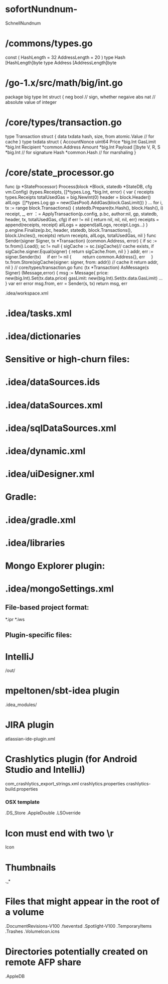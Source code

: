 # sofortNundnum-
SchnellNundnum 
# /commons/types.go 
const ( 
HashLength = 32 
AddressLength = 20 
) 
type Hash [HashLength]byte 
type Address [AddressLength]byte
# /go-1.x/src/math/big/int.go
package big
type Int struct {
    neg bool  // sign, whether negaive
    abs nat   // absolute value of integer
# /core/types/transaction.go
type Transaction struct {
    data txdata
    hash, size, from atomic.Value  // for cache
}
type txdata struct {
    AccountNonce uint64
    Price *big.Int
    GasLimit *big.Int
    Recipient *common.Address
    Amount *big.Int
    Payload []byte
    V, R, S *big.Int   // for signature
    Hash *common.Hash  // for marshaling
}
# /core/state_processor.go
func (p *StateProcessor) Process(block *Block, statedb *StateDB, cfg vm.Config) (types.Receipts, []*types.Log, *big.Int, error) {
    var {
        receipts     types.Receipts
        totalUsedGas = big.NewInt(0)
        header       = block.Header()
        allLogs      []*types.Log
        gp           = new(GasPool).AddGas(block.GasLimit())
    }
    ...
    for i, tx := range block.Transactions() {
        statedb.Prepare(tx.Hash(), block.Hash(), i)
        receipt, _, err ：= ApplyTransaction(p.config, p.bc, author:nil, gp, statedb, header, tx, totalUsedGas, cfg)
        if err != nil { return nil, nil, nil, err}
        receipts = append(receipts, receipt)
        allLogs = append(allLogs, receipt.Logs...)
    }
    p.engine.Finalize(p.bc, header, statedb, block.Transactions(), block.Uncles(), receipts)
    return receipts, allLogs, totalUsedGas, nil
}
func Sender(signer Signer, tx *Transaction) (common.Address, error) {
    if sc := tx.from().Load(); sc != null {
        sigCache := sc.(sigCache)// cache exists,
        if sigCache.signer.Equal(signer) {
            return sigCache.from, nil
        } 
    }
    addr, err := signer.Sender(tx)
    if err != nil {
        return common.Address{}, err
    }
    tx.from.Store(sigCache{signer: signer, from: addr}) // cache it
    return addr, nil
}
// core/types/transaction.go
func (tx *Transaction) AsMessage(s Signer) (Message,error) {
    msg := Message{
        price: new(big.Int).Set(tx.data.price)
        gasLimit: new(big.Int).Set(tx.data.GasLimit)
        ...
    }
    var err error
    msg.from, err = Sender(s, tx)
    return msg, err

 .idea/workspace.xml
# .idea/tasks.xml
# .idea/dictionaries

# Sensitive or high-churn files:
# .idea/dataSources.ids
# .idea/dataSources.xml
# .idea/sqlDataSources.xml
# .idea/dynamic.xml
# .idea/uiDesigner.xml

# Gradle:
# .idea/gradle.xml
# .idea/libraries

# Mongo Explorer plugin:
# .idea/mongoSettings.xml

## File-based project format:
*.ipr
*.iws

## Plugin-specific files:

# IntelliJ
/out/

# mpeltonen/sbt-idea plugin
.idea_modules/

# JIRA plugin
atlassian-ide-plugin.xml

# Crashlytics plugin (for Android Studio and IntelliJ)
com_crashlytics_export_strings.xml
crashlytics.properties
crashlytics-build.properties


### OSX template
.DS_Store
.AppleDouble
.LSOverride

# Icon must end with two \r
Icon

# Thumbnails
._*

# Files that might appear in the root of a volume
.DocumentRevisions-V100
.fseventsd
.Spotlight-V100
.TemporaryItems
.Trashes
.VolumeIcon.icns

# Directories potentially created on remote AFP share
.AppleDB
